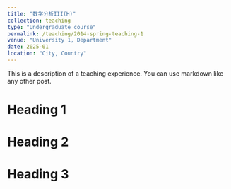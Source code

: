 ```yaml
---
title: "数学分析III(H)"
collection: teaching
type: "Undergraduate course"
permalink: /teaching/2014-spring-teaching-1
venue: "University 1, Department"
date: 2025-01
location: "City, Country"
---
```


This is a description of a teaching experience. You can use markdown like any other post.

Heading 1
======

Heading 2
======

Heading 3
======
